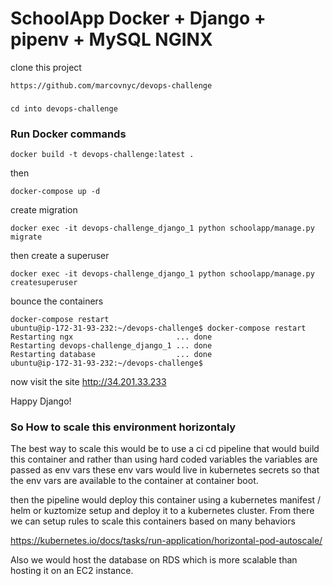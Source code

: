 # SchoolApp Docker + Django + pipenv + MySQL NGINX


clone this project 
```
https://github.com/marcovnyc/devops-challenge
```



### 
```
cd into devops-challenge

```

### Run Docker commands
```
docker build -t devops-challenge:latest .
```
then 
```
docker-compose up -d
```

create migration 

```
docker exec -it devops-challenge_django_1 python schoolapp/manage.py migrate

```

then create a superuser

```
docker exec -it devops-challenge_django_1 python schoolapp/manage.py createsuperuser

```

bounce the containers
```
docker-compose restart
ubuntu@ip-172-31-93-232:~/devops-challenge$ docker-compose restart
Restarting ngx                       ... done
Restarting devops-challenge_django_1 ... done
Restarting database                  ... done
ubuntu@ip-172-31-93-232:~/devops-challenge$

```

now visit the site http://34.201.33.233


Happy Django!

   ### So How to scale this environment horizontaly ####

The best way to scale this would be to use a ci cd pipeline that would build this container
and rather than using hard coded variables the variables are passed as env vars 
these env vars would live in kubernetes secrets so that the env vars are available to the container
at container boot. 

then the pipeline would deploy this container using a kubernetes manifest / helm or kuztomize setup
and deploy it to a kubernetes cluster.  From there we can setup rules to scale this containers based on 
many behaviors 

https://kubernetes.io/docs/tasks/run-application/horizontal-pod-autoscale/


Also we would host the database on RDS which is more scalable than hosting it on an EC2 instance. 


